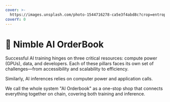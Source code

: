 ```yaml
---
cover: >-
  https://images.unsplash.com/photo-1544716278-ca5e3f4abd8c?crop=entropy&cs=srgb&fm=jpg&ixid=M3wxOTcwMjR8MHwxfHNlYXJjaHw2fHxib29rfGVufDB8fHx8MTcxNDA3MTI4Mnww&ixlib=rb-4.0.3&q=85
coverY: 0
---
```


# 📖 Nimble AI OrderBook

Successful AI training hinges on three critical resources: compute power (GPUs), data, and developers. Each of these pillars faces its own set of challenges—from accessibility and scalability to efficiency.&#x20;

Similarly, AI inferences relies on computer power and application calls.

We call the whole system "AI Orderbook" as a one-stop shop that connects everything together on chain, covering both training and inference.&#x20;


